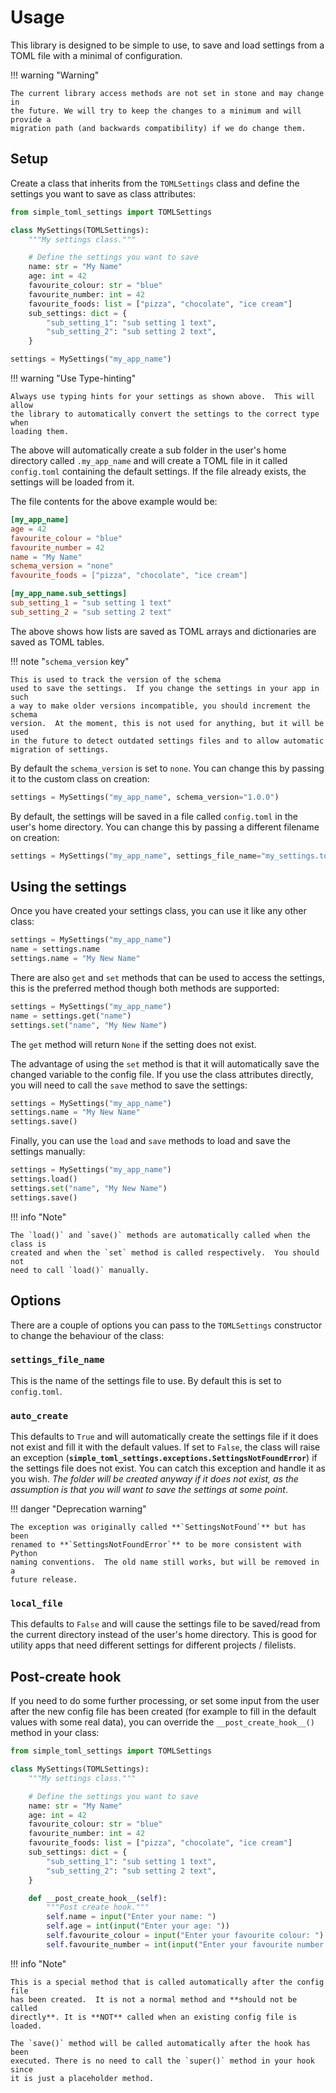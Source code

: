 # Usage

This library is designed to be simple to use, to save and load settings from a
TOML file with a minimal of configuration.

!!! warning "Warning"

    The current library access methods are not set in stone and may change in
    the future. We will try to keep the changes to a minimum and will provide a
    migration path (and backwards compatibility) if we do change them.

## Setup

Create a class that inherits from the `TOMLSettings` class and define the
settings you want to save as class attributes:

```python
from simple_toml_settings import TOMLSettings

class MySettings(TOMLSettings):
    """My settings class."""

    # Define the settings you want to save
    name: str = "My Name"
    age: int = 42
    favourite_colour: str = "blue"
    favourite_number: int = 42
    favourite_foods: list = ["pizza", "chocolate", "ice cream"]
    sub_settings: dict = {
        "sub_setting_1": "sub setting 1 text",
        "sub_setting_2": "sub setting 2 text",
    }

settings = MySettings("my_app_name")
```

!!! warning "Use Type-hinting"

    Always use typing hints for your settings as shown above.  This will allow
    the library to automatically convert the settings to the correct type when
    loading them.

The above will automatically create a sub folder in the user's home directory
called `.my_app_name` and will create a TOML file in it called `config.toml`
containing the default settings. If the file already exists, the settings will
be loaded from it.

The file contents for the above example would be:

```toml
[my_app_name]
age = 42
favourite_colour = "blue"
favourite_number = 42
name = "My Name"
schema_version = "none"
favourite_foods = ["pizza", "chocolate", "ice cream"]

[my_app_name.sub_settings]
sub_setting_1 = "sub setting 1 text"
sub_setting_2 = "sub setting 2 text"
```

The above shows how lists are saved as TOML arrays and dictionaries are saved as
TOML tables.

!!! note "`schema_version` key"

    This is used to track the version of the schema
    used to save the settings.  If you change the settings in your app in such
    a way to make older versions incompatible, you should increment the schema
    version.  At the moment, this is not used for anything, but it will be used
    in the future to detect outdated settings files and to allow automatic
    migration of settings.

By default the `schema_version` is set to `none`.  You can change this by
passing it to the custom class on creation:

```python
settings = MySettings("my_app_name", schema_version="1.0.0")
```

By default, the settings will be saved in a file called `config.toml` in the
user's home directory.  You can change this by passing a different filename on
creation:

```python
settings = MySettings("my_app_name", settings_file_name="my_settings.toml")
```

## Using the settings

Once you have created your settings class, you can use it like any other class:

```python
settings = MySettings("my_app_name")
name = settings.name
settings.name = "My New Name"
```

There are also `get` and `set` methods that can be used to access the settings,
this is the preferred method though both methods are supported:

```python
settings = MySettings("my_app_name")
name = settings.get("name")
settings.set("name", "My New Name")
```

The `get` method will return `None` if the setting does not exist.

The advantage of using the `set` method is that it will automatically save the
changed variable to the config file.  If you use the class attributes directly,
you will need to call the `save` method to save the settings:

```python
settings = MySettings("my_app_name")
settings.name = "My New Name"
settings.save()
```

Finally, you can use the `load` and `save` methods to load and save the settings
manually:

```python
settings = MySettings("my_app_name")
settings.load()
settings.set("name", "My New Name")
settings.save()
```

!!! info "Note"

    The `load()` and `save()` methods are automatically called when the class is
    created and when the `set` method is called respectively.  You should not
    need to call `load()` manually.

## Options

There are a couple of options you can pass to the `TOMLSettings` constructor to
change the behaviour of the class:

### `settings_file_name`

This is the name of the settings file to use.  By default this is set to
`config.toml`.

### `auto_create`

This defaults to `True` and will automatically create the settings file if it
does not exist and fill it with the default values.  If set to `False`, the
class will raise an exception
(**`simple_toml_settings.exceptions.SettingsNotFoundError`**) if the settings
file does not exist. You can catch this exception and handle it as you wish.
*The folder will be created anyway if it does not exist, as the assumption is
that you will want to save the settings at some point*.

!!! danger "Deprecation warning"

    The exception was originally called **`SettingsNotFound`** but has been
    renamed to **`SettingsNotFoundError`** to be more consistent with Python
    naming conventions.  The old name still works, but will be removed in a
    future release.

### `local_file`

This defaults to `False` and will cause the settings file to be saved/read from
the current directory instead of the user's home directory.  This is good for
utility apps that need different settings for different projects / filelists.

## Post-create hook

If you need to do some further processing, or set some input from the user after
the new config file has been created (for example to fill in the default values
with some real data), you can override the
`__post_create_hook__()` method in your class:

```python
from simple_toml_settings import TOMLSettings

class MySettings(TOMLSettings):
    """My settings class."""

    # Define the settings you want to save
    name: str = "My Name"
    age: int = 42
    favourite_colour: str = "blue"
    favourite_number: int = 42
    favourite_foods: list = ["pizza", "chocolate", "ice cream"]
    sub_settings: dict = {
        "sub_setting_1": "sub setting 1 text",
        "sub_setting_2": "sub setting 2 text",
    }

    def __post_create_hook__(self):
        """Post create hook."""
        self.name = input("Enter your name: ")
        self.age = int(input("Enter your age: "))
        self.favourite_colour = input("Enter your favourite colour: ")
        self.favourite_number = int(input("Enter your favourite number: "))
```

!!! info "Note"

    This is a special method that is called automatically after the config file
    has been created.  It is not a normal method and **should not be called
    directly**. It is **NOT** called when an existing config file is loaded.

    The `save()` method will be called automatically after the hook has been
    executed. There is no need to call the `super()` method in your hook since
    it is just a placeholder method.
